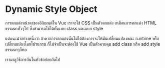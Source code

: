 # Dynamic Style Object

การตกแต่งหน้าตาของอิลิเมนต์ใน Vue เราจะใช้ CSS เป็นตัวตกแต่ง เหมือนการตกแต่ง HTML ธรรมดาทั่วๆไป ซึ่งสามารถใช้ได้ทั้งแบบ class และแบบ style 

แต่แนะนำอย่างหนึ่งว่า ถ้าหากการตกแต่งนั้นไม่ได้ต้องการจะให้มันเปลี่ยนแปลงขณะ runtime หรือเปลี่ยนแปลงโดยโปรแกรม ก็ไม่จำเป็นจะต้องใช้ Vue เป็นตัวควบคุม add class หรือ add style ธรรมดาๆก็พอ

เรามาดูวิธีการกันในหัวข้อย่อยถัดไป




